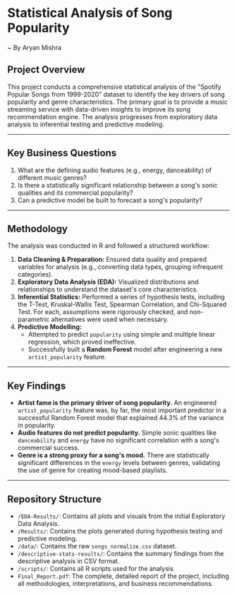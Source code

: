 # Statistical Analysis of Song Popularity
~ By Aryan Mishra

## Project Overview

This project conducts a comprehensive statistical analysis of the "Spotify Popular Songs from 1999-2020" dataset to identify the key drivers of song popularity and genre characteristics. The primary goal is to provide a music streaming service with data-driven insights to improve its song recommendation engine. The analysis progresses from exploratory data analysis to inferential testing and predictive modeling.

---
## Key Business Questions

1.  What are the defining audio features (e.g., energy, danceability) of different music genres?
2.  Is there a statistically significant relationship between a song's sonic qualities and its commercial popularity?
3.  Can a predictive model be built to forecast a song's popularity?

---
## Methodology

The analysis was conducted in R and followed a structured workflow:

1.  **Data Cleaning & Preparation:** Ensured data quality and prepared variables for analysis (e.g., converting data types, grouping infrequent categories).
2.  **Exploratory Data Analysis (EDA):** Visualized distributions and relationships to understand the dataset's core characteristics.
3.  **Inferential Statistics:** Performed a series of hypothesis tests, including the T-Test, Kruskal-Wallis Test, Spearman Correlation, and Chi-Squared Test. For each, assumptions were rigorously checked, and non-parametric alternatives were used when necessary.
4.  **Predictive Modelling:**
    * Attempted to predict `popularity` using simple and multiple linear regression, which proved ineffective.
    * Successfully built a **Random Forest** model after engineering a new `artist_popularity` feature.

---
## Key Findings

* **Artist fame is the primary driver of song popularity.** An engineered `artist_popularity` feature was, by far, the most important predictor in a successful Random Forest model that explained 44.3% of the variance in popularity.
* **Audio features do not predict popularity.** Simple sonic qualities like `danceability` and `energy` have no significant correlation with a song's commercial success.
* **Genre is a strong proxy for a song's mood.** There are statistically significant differences in the `energy` levels between genres, validating the use of genre for creating mood-based playlists.

---
## Repository Structure

* `/EDA-Results/`: Contains all plots and visuals from the initial Exploratory Data Analysis.
* `/Results/`: Contains the plots generated during hypothesis testing and predictive modeling.
* `/data/`: Contains the raw `songs_normalize.csv` dataset.
* `/descriptive-stats-results/`: Contains the summary findings from the descriptive analysis in CSV format.
* `/scripts/`: Contains all R scripts used for the analysis.
* `Final_Report.pdf`: The complete, detailed report of the project, including all methodologies, interpretations, and business recommendations.
